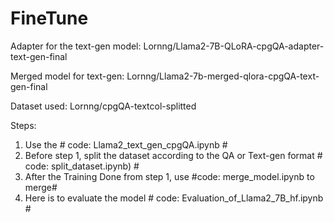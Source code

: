 # FineTune

Adapter for the text-gen model: Lornng/Llama2-7B-QLoRA-cpgQA-adapter-text-gen-final

Merged model for text-gen: Lornng/Llama2-7b-merged-qlora-cpgQA-text-gen-final

Dataset used: Lornng/cpgQA-textcol-splitted

Steps:
1. Use the # code: Llama2_text_gen_cpgQA.ipynb #
2. Before step 1, split the dataset according to the QA or Text-gen format # code: split_dataset.ipynb) #
3. After the Training Done from step 1, use #code: merge_model.ipynb to merge#
4. Here is to evaluate the model # code: Evaluation_of_Llama2_7B_hf.ipynb #
